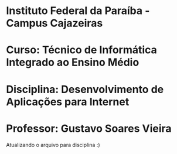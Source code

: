# Instituto Federal da Paraíba - Campus Cajazeiras
# Curso: Técnico de Informática Integrado ao Ensino Médio
# Disciplina: Desenvolvimento de Aplicações para Internet
# Professor: Gustavo Soares Vieira
Atualizando o arquivo para disciplina :)
